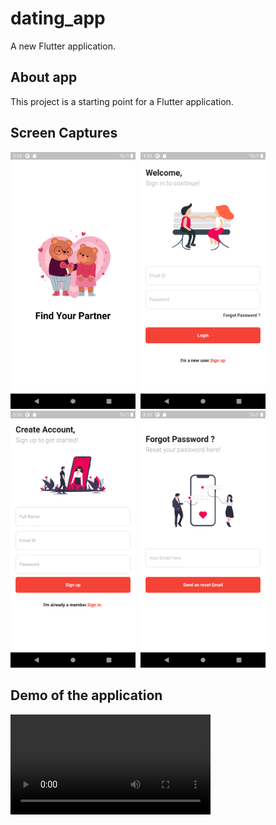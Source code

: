 # dating_app

A new Flutter application.

## About app

This project is a starting point for a Flutter application.

## Screen Captures

<img src="https://github.com/proacademyonline/DatingApp/blob/main/assets/images/01_Splash_screen.png" alt="Splash Screen" width="200"/>&nbsp;&nbsp;<img src="https://github.com/proacademyonline/DatingApp/blob/main/assets/images/02_Login_page.png" alt="Login Page" width="200"/>&nbsp;&nbsp;<img src="https://github.com/proacademyonline/DatingApp/blob/main/assets/images/03_Sign_in.png" alt="Sign in page" width="200"/>&nbsp;&nbsp;<img src="https://github.com/proacademyonline/DatingApp/blob/main/assets/images/04_Forgot_password.png" alt="Forgot password" width="200"/>

## Demo of the application

<video width="320" controls preload> 
    <source src="https://github.com/proacademyonline/DatingApp/blob/main/assets/images/exercise_app_demo.mp4"></source> 
</video>

